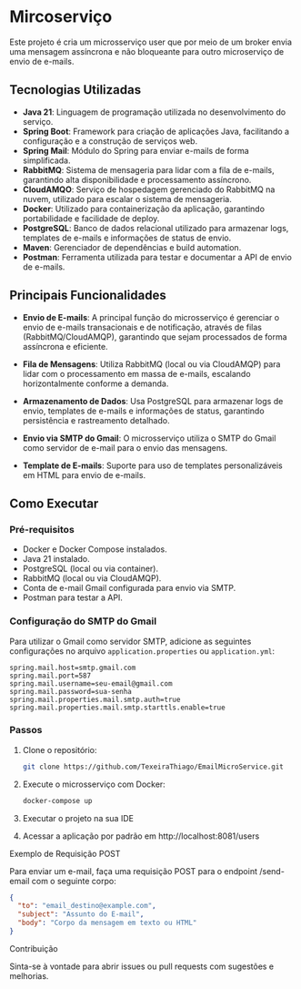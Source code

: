 # Mircoserviço

Este projeto é cria um microsserviço user que por meio de um broker envia uma mensagem assíncrona e não bloqueante para outro microserviço de envio de e-mails. 

## Tecnologias Utilizadas

- **Java 21**: Linguagem de programação utilizada no desenvolvimento do serviço.
- **Spring Boot**: Framework para criação de aplicações Java, facilitando a configuração e a construção de serviços web.
- **Spring Mail**: Módulo do Spring para enviar e-mails de forma simplificada.
- **RabbitMQ**: Sistema de mensageria para lidar com a fila de e-mails, garantindo alta disponibilidade e processamento assíncrono.
- **CloudAMQO**: Serviço de hospedagem gerenciado do RabbitMQ na nuvem, utilizado para escalar o sistema de mensageria.
- **Docker**: Utilizado para containerização da aplicação, garantindo portabilidade e facilidade de deploy.
- **PostgreSQL**: Banco de dados relacional utilizado para armazenar logs, templates de e-mails e informações de status de envio.
- **Maven**: Gerenciador de dependências e build automation.
- **Postman**: Ferramenta utilizada para testar e documentar a API de envio de e-mails.

## Principais Funcionalidades

- **Envio de E-mails**: A principal função do microsserviço é gerenciar o envio de e-mails transacionais e de notificação, através de filas (RabbitMQ/CloudAMQP), garantindo que sejam processados de forma assíncrona e eficiente.
  
- **Fila de Mensagens**: Utiliza RabbitMQ (local ou via CloudAMQP) para lidar com o processamento em massa de e-mails, escalando horizontalmente conforme a demanda.

- **Armazenamento de Dados**: Usa PostgreSQL para armazenar logs de envio, templates de e-mails e informações de status, garantindo persistência e rastreamento detalhado.
- **Envio via SMTP do Gmail**: O microsserviço utiliza o SMTP do Gmail como servidor de e-mail para o envio das mensagens.
- **Template de E-mails**: Suporte para uso de templates personalizáveis em HTML para envio de e-mails.

## Como Executar

### Pré-requisitos
- Docker e Docker Compose instalados.
- Java 21 instalado.
- PostgreSQL (local ou via container).
- RabbitMQ (local ou via CloudAMQP).
- Conta de e-mail Gmail configurada para envio via SMTP.
- Postman para testar a API.
### Configuração do SMTP do Gmail

Para utilizar o Gmail como servidor SMTP, adicione as seguintes configurações no arquivo `application.properties` ou `application.yml`:

```properties
spring.mail.host=smtp.gmail.com
spring.mail.port=587
spring.mail.username=seu-email@gmail.com
spring.mail.password=sua-senha
spring.mail.properties.mail.smtp.auth=true
spring.mail.properties.mail.smtp.starttls.enable=true
```

### Passos

1. Clone o repositório:
   ```bash
   git clone https://github.com/TexeiraThiago/EmailMicroService.git
    ```
2. Execute o microsserviço com Docker:
    ```bash
    docker-compose up
    ```
3. Executar o projeto na sua IDE

4. Acessar a aplicação por padrão em http://localhost:8081/users

Exemplo de Requisição POST

Para enviar um e-mail, faça uma requisição POST para o endpoint /send-email com o seguinte corpo:

```json
{
  "to": "email_destino@example.com",
  "subject": "Assunto do E-mail",
  "body": "Corpo da mensagem em texto ou HTML"
}
```

Contribuição

Sinta-se à vontade para abrir issues ou pull requests com sugestões e melhorias.
